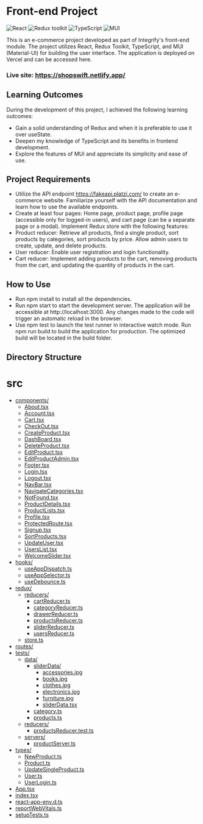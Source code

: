 # Front-end Project

![React](https://img.shields.io/badge/React-v.18-blue)
![Redux toolkit](https://img.shields.io/badge/RTK-v.1-purple)
![TypeScript](https://img.shields.io/badge/TypeScript-v.4-green)
![MUI](https://img.shields.io/badge/MUI-v.5.13.2-blue)

This is an e-commerce project developed as part of Integrify's front-end module. The project utilizes React, Redux Toolkit, TypeScript, and MUI (Material-UI) for building the user interface. The application is deployed on Vercel and can be accessed here.

### Live site: https://shopswift.netlify.app/

## Learning Outcomes

During the development of this project, I achieved the following learning outcomes:

- Gain a solid understanding of Redux and when it is preferable to use it over useState.
- Deepen my knowledge of TypeScript and its benefits in frontend development.
- Explore the features of MUI and appreciate its simplicity and ease of use.

## Project Requirements

- Utilize the API endpoint https://fakeapi.platzi.com/ to create an e-commerce website. Familiarize yourself with the API documentation and learn how to use the available endpoints.
- Create at least four pages: Home page, product page, profile page (accessible only for logged-in users), and cart page (can be a separate page or a modal).
  Implement Redux store with the following features:
- Product reducer: Retrieve all products, find a single product, sort products by categories, sort products by price. Allow admin users to create, update, and delete products.
- User reducer: Enable user registration and login functionality.
- Cart reducer: Implement adding products to the cart, removing products from the cart, and updating the quantity of products in the cart.

## How to Use

- Run npm install to install all the dependencies.
- Run npm start to start the development server. The application will be accessible at http://localhost:3000. Any changes made to the code will trigger an automatic reload in the browser.
- Use npm test to launch the test runner in interactive watch mode.
  Run npm run build to build the application for production. The optimized build will be located in the build folder.

## Directory Structure

# src

- [components/](.\src\components)
  - [About.tsx](.\src\components\About.tsx)
  - [Account.tsx](.\src\components\Account.tsx)
  - [Cart.tsx](.\src\components\Cart.tsx)
  - [CheckOut.tsx](.\src\components\CheckOut.tsx)
  - [CreateProduct.tsx](.\src\components\CreateProduct.tsx)
  - [DashBoard.tsx](.\src\components\DashBoard.tsx)
  - [DeleteProduct.tsx](.\src\components\DeleteProduct.tsx)
  - [EditProduct.tsx](.\src\components\EditProduct.tsx)
  - [EditProductAdmin.tsx](.\src\components\EditProductAdmin.tsx)
  - [Footer.tsx](.\src\components\Footer.tsx)
  - [Login.tsx](.\src\components\Login.tsx)
  - [Logout.tsx](.\src\components\Logout.tsx)
  - [NavBar.tsx](.\src\components\NavBar.tsx)
  - [NavigateCategories.tsx](.\src\components\NavigateCategories.tsx)
  - [NotFound.tsx](.\src\components\NotFound.tsx)
  - [ProductDetails.tsx](.\src\components\ProductDetails.tsx)
  - [ProductLists.tsx](.\src\components\ProductLists.tsx)
  - [Profile.tsx](.\src\components\Profile.tsx)
  - [ProtectedRoute.tsx](.\src\components\ProtectedRoute.tsx)
  - [Signup.tsx](.\src\components\Signup.tsx)
  - [SortProducts.tsx](.\src\components\SortProducts.tsx)
  - [UpdateUser.tsx](.\src\components\UpdateUser.tsx)
  - [UsersList.tsx](.\src\components\UsersList.tsx)
  - [WelcomeSlider.tsx](.\src\components\WelcomeSlider.tsx)
- [hooks/](.\src\hooks)
  - [useAppDispatch.ts](.\src\hooks\useAppDispatch.ts)
  - [useAppSelector.ts](.\src\hooks\useAppSelector.ts)
  - [useDebounce.ts](.\src\hooks\useDebounce.ts)
- [redux/](.\src\redux)
  - [reducers/](.\src\redux\reducers)
    - [cartReducer.ts](.\src\redux\reducers\cartReducer.ts)
    - [categoryReducer.ts](.\src\redux\reducers\categoryReducer.ts)
    - [drawerReducer.ts](.\src\redux\reducers\drawerReducer.ts)
    - [productsReducer.ts](.\src\redux\reducers\productsReducer.ts)
    - [sliderReducer.ts](.\src\redux\reducers\sliderReducer.ts)
    - [usersReducer.ts](.\src\redux\reducers\usersReducer.ts)
  - [store.ts](.\src\redux\store.ts)
- [routes/](.\src\routes)
- [tests/](.\src\tests)
  - [data/](.\src\tests\data)
    - [sliderData/](.\src\tests\data\sliderData)
      - [accessories.jpg](.\src\tests\data\sliderData\accessories.jpg)
      - [books.jpg](.\src\tests\data\sliderData\books.jpg)
      - [clothes.jpg](.\src\tests\data\sliderData\clothes.jpg)
      - [electronics.jpg](.\src\tests\data\sliderData\electronics.jpg)
      - [furniture.jpg](.\src\tests\data\sliderData\furniture.jpg)
      - [sliderData.tsx](.\src\tests\data\sliderData\sliderData.tsx)
    - [category.ts](.\src\tests\data\category.ts)
    - [products.ts](.\src\tests\data\products.ts)
  - [reducers/](.\src\tests\reducers)
    - [productsReducer.test.ts](.\src\tests\reducers\productsReducer.test.ts)
  - [servers/](.\src\tests\servers)
    - [productServer.ts](.\src\tests\servers\productServer.ts)
- [types/](.\src\types)
  - [NewProduct.ts](.\src\types\NewProduct.ts)
  - [Product.ts](.\src\types\Product.ts)
  - [UpdateSingleProduct.ts](.\src\types\UpdateSingleProduct.ts)
  - [User.ts](.\src\types\User.ts)
  - [UserLogin.ts](.\src\types\UserLogin.ts)
- [App.tsx](.\src\App.tsx)
- [index.tsx](.\src\index.tsx)
- [react-app-env.d.ts](.\src\react-app-env.d.ts)
- [reportWebVitals.ts](.\src\reportWebVitals.ts)
- [setupTests.ts](.\src\setupTests.ts)
